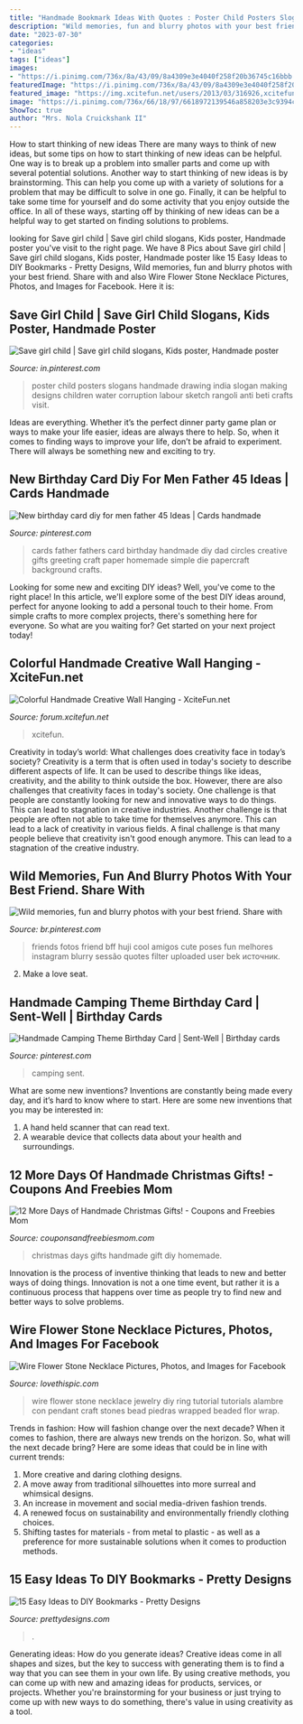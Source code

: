 ```yaml
---
title: "Handmade Bookmark Ideas With Quotes : Poster Child Posters Slogans Handmade Drawing India Slogan Making Designs Children Water Corruption Labour Sketch Rangoli Anti Beti Crafts Visit"
description: "Wild memories, fun and blurry photos with your best friend. share with"
date: "2023-07-30"
categories:
- "ideas"
tags: ["ideas"]
images:
- "https://i.pinimg.com/736x/8a/43/09/8a4309e3e4040f258f20b36745c16bbb.jpg"
featuredImage: "https://i.pinimg.com/736x/8a/43/09/8a4309e3e4040f258f20b36745c16bbb.jpg"
featured_image: "https://img.xcitefun.net/users/2013/03/316926,xcitefun-colorful-handmade-wall-hanging-13.jpg"
image: "https://i.pinimg.com/736x/66/18/97/6618972139546a858203e3c9394ce85d.jpg"
ShowToc: true
author: "Mrs. Nola Cruickshank II"
---
```



How to start thinking of new ideas
There are many ways to think of new ideas, but some tips on how to start thinking of new ideas can be helpful. One way is to break up a problem into smaller parts and come up with several potential solutions. Another way to start thinking of new ideas is by brainstorming. This can help you come up with a variety of solutions for a problem that may be difficult to solve in one go. Finally, it can be helpful to take some time for yourself and do some activity that you enjoy outside the office. In all of these ways, starting off by thinking of new ideas can be a helpful way to get started on finding solutions to problems.

	

		
looking for Save girl child | Save girl child slogans, Kids poster, Handmade poster you've visit to the right page. We have 8 Pics about Save girl child | Save girl child slogans, Kids poster, Handmade poster like 15 Easy Ideas to DIY Bookmarks - Pretty Designs, Wild memories, fun and blurry photos with your best friend. Share with and also Wire Flower Stone Necklace Pictures, Photos, and Images for Facebook. Here it is:
		
    
## Save Girl Child | Save Girl Child Slogans, Kids Poster, Handmade Poster

<img loading=lazy src="https://i.pinimg.com/736x/77/48/12/774812d1b61670e103506543b088e84f--poster-ideas-poster-designs.jpg" onerror="this.onerror=null;this.src='https://tse4.mm.bing.net/th?id=OIP.LyCL-E-bHI_gXNfSUcOY-QAAAA&amp;pid=15.1';" alt="Save girl child | Save girl child slogans, Kids poster, Handmade poster">

_Source: in.pinterest.com_

>poster child posters slogans handmade drawing india slogan making designs children water corruption labour sketch rangoli anti beti crafts visit. 

	

Ideas are everything. Whether it’s the perfect dinner party game plan or ways to make your life easier, ideas are always there to help. So, when it comes to finding ways to improve your life, don’t be afraid to experiment. There will always be something new and exciting to try.

    
## New Birthday Card Diy For Men Father 45 Ideas | Cards Handmade

<img loading=lazy src="https://i.pinimg.com/736x/66/18/97/6618972139546a858203e3c9394ce85d.jpg" onerror="this.onerror=null;this.src='https://tse3.mm.bing.net/th?id=OIP.sCxiSC0c36jS2264VQZqQwAAAA&amp;pid=15.1';" alt="New birthday card diy for men father 45 Ideas | Cards handmade">

_Source: pinterest.com_

>cards father fathers card birthday handmade diy dad circles creative gifts greeting craft paper homemade simple die papercraft background crafts. 

	

Looking for some new and exciting DIY ideas? Well, you've come to the right place! In this article, we'll explore some of the best DIY ideas around, perfect for anyone looking to add a personal touch to their home. From simple crafts to more complex projects, there's something here for everyone. So what are you waiting for? Get started on your next project today!

    
## Colorful Handmade Creative Wall Hanging - XciteFun.net

<img loading=lazy src="https://img.xcitefun.net/users/2013/03/316926,xcitefun-colorful-handmade-wall-hanging-13.jpg" onerror="this.onerror=null;this.src='https://tse4.mm.bing.net/th?id=OIP.zU3seMylYCSw3YWe901oKwHaHa&amp;pid=15.1';" alt="Colorful Handmade Creative Wall Hanging - XciteFun.net">

_Source: forum.xcitefun.net_

>xcitefun. 

	

Creativity in today’s world: What challenges does creativity face in today’s society?
Creativity is a term that is often used in today's society to describe different aspects of life. It can be used to describe things like ideas, creativity, and the ability to think outside the box. However, there are also challenges that creativity faces in today's society. One challenge is that people are constantly looking for new and innovative ways to do things. This can lead to stagnation in creative industries. Another challenge is that people are often not able to take time for themselves anymore. This can lead to a lack of creativity in various fields. A final challenge is that many people believe that creativity isn't good enough anymore. This can lead to a stagnation of the creative industry.

    
## Wild Memories, Fun And Blurry Photos With Your Best Friend. Share With

<img loading=lazy src="https://i.pinimg.com/736x/2b/bf/b9/2bbfb9ae66e7e61a59bd88109bc2e1b9.jpg" onerror="this.onerror=null;this.src='https://tse2.mm.bing.net/th?id=OIP.xgs5MwHNG6kqdoTByNXWBQHaJ4&amp;pid=15.1';" alt="Wild memories, fun and blurry photos with your best friend. Share with">

_Source: br.pinterest.com_

>friends fotos friend bff huji cool amigos cute poses fun melhores instagram blurry sessão quotes filter uploaded user bek источник. 

	

2. Make a love seat.

    
## Handmade Camping Theme Birthday Card | Sent-Well | Birthday Cards

<img loading=lazy src="https://i.pinimg.com/736x/8a/43/09/8a4309e3e4040f258f20b36745c16bbb.jpg" onerror="this.onerror=null;this.src='https://tse2.mm.bing.net/th?id=OIP.h4lkHr0BPOJTpGShrLcmOgHaKX&amp;pid=15.1';" alt="Handmade Camping Theme Birthday Card | Sent-Well | Birthday cards">

_Source: pinterest.com_

>camping sent. 

	

What are some new inventions?
Inventions are constantly being made every day, and it’s hard to know where to start. Here are some new inventions that you may be interested in: 
1. A hand held scanner that can read text.
2. A wearable device that collects data about your health and surroundings. 

    
## 12 More Days Of Handmade Christmas Gifts! - Coupons And Freebies Mom

<img loading=lazy src="http://www.couponsandfreebiesmom.com/wp-content/uploads/2016/10/12-days-christmas-is-green-nooverlay-400.jpg" onerror="this.onerror=null;this.src='https://tse2.mm.bing.net/th?id=OIP.HUkKJcOFsFBaXNHOnbxXjwAAAA&amp;pid=15.1';" alt="12 More Days of Handmade Christmas Gifts! - Coupons and Freebies Mom">

_Source: couponsandfreebiesmom.com_

>christmas days gifts handmade gift diy homemade. 

	

Innovation is the process of inventive thinking that leads to new and better ways of doing things. Innovation is not a one time event, but rather it is a continuous process that happens over time as people try to find new and better ways to solve problems.

    
## Wire Flower Stone Necklace Pictures, Photos, And Images For Facebook

<img loading=lazy src="http://www.lovethispic.com/uploaded_images/164321-Wire-Flower-Stone-Necklace.jpg" onerror="this.onerror=null;this.src='https://tse3.mm.bing.net/th?id=OIP.Nq6EFMOSFvBjEDzcEBuVEQHaLG&amp;pid=15.1';" alt="Wire Flower Stone Necklace Pictures, Photos, and Images for Facebook">

_Source: lovethispic.com_

>wire flower stone necklace jewelry diy ring tutorial tutorials alambre con pendant craft stones bead piedras wrapped beaded flor wrap. 

	

Trends in fashion: How will fashion change over the next decade?
When it comes to fashion, there are always new trends on the horizon. So, what will the next decade bring? Here are some ideas that could be in line with current trends: 
1. More creative and daring clothing designs.
2. A move away from traditional silhouettes into more surreal and whimsical designs.
3. An increase in movement and social media-driven fashion trends.
4. A renewed focus on sustainability and environmentally friendly clothing choices. 
5. Shifting tastes for materials - from metal to plastic - as well as a preference for more sustainable solutions when it comes to production methods.

    
## 15 Easy Ideas To DIY Bookmarks - Pretty Designs

<img loading=lazy src="http://www.prettydesigns.com/wp-content/uploads/2015/10/DIY-Bookmarks.jpg" onerror="this.onerror=null;this.src='https://tse1.mm.bing.net/th?id=OIP.8GR4K7n-b0aGaD2QloxOFQAAAA&amp;pid=15.1';" alt="15 Easy Ideas to DIY Bookmarks - Pretty Designs">

_Source: prettydesigns.com_

>. 

	

Generating ideas: How do you generate ideas?
Creative ideas come in all shapes and sizes, but the key to success with generating them is to find a way that you can see them in your own life. By using creative methods, you can come up with new and amazing ideas for products, services, or projects. Whether you're brainstorming for your business or just trying to come up with new ways to do something, there's value in using creativity as a tool.

